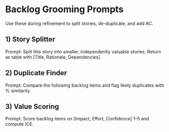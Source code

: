 # Backlog Grooming Prompts

Use these during refinement to split stories, de-duplicate, and add AC.

## 1) Story Splitter
Prompt: Split this story into smaller, independently valuable stories. Return as table with [Title, Rationale, Dependencies].

## 2) Duplicate Finder
Prompt: Compare the following backlog items and flag likely duplicates with % similarity.

## 3) Value Scoring
Prompt: Score backlog items on [Impact, Effort, Confidence] 1–5 and compute ICE.
